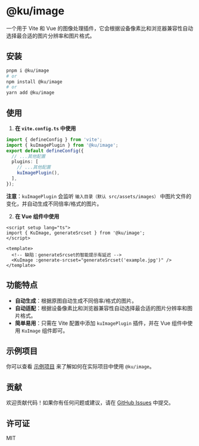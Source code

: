 # @ku/image

一个用于 Vite 和 Vue 的图像处理插件，它会根据设备像素比和浏览器兼容性自动选择最合适的图片分辨率和图片格式。

## 安装

```bash
pnpm i @ku/image
# or
npm install @ku/image
# or
yarn add @ku/image
```

## 使用

1. **在 `vite.config.ts` 中使用**

```ts
import { defineConfig } from 'vite';
import { kuImagePlugin } from '@ku/image';
export default defineConfig({
  // ...其他配置
  plugins: [
    // ...其他配置
    kuImagePlugin(),
  ],
});
```

**注意**：`kuImagePlugin` 会监听 `输入目录（默认 src/assets/images）` 中图片文件的变化，并自动生成不同倍率/格式的图片。

2. **在 Vue 组件中使用**

```vue
<script setup lang="ts">
import { KuImage, generateSrcset } from '@ku/image';
</script>

<template>
  <!-- 缺陷：generateSrcset的智能提示有延迟 -->
  <KuImage :generate-srcset="generateSrcset('example.jpg')" />
</template>
```

## 功能特点

- **自动生成**：根据原图自动生成不同倍率/格式的图片。
- **自动适配**：根据设备像素比和浏览器兼容性自动选择最合适的图片分辨率和图片格式。
- **简单易用**：只需在 Vite 配置中添加 `kuImagePlugin` 插件，并在 Vue 组件中使用 `KuImage` 组件即可。

## 示例项目

你可以查看 [示例项目](https://github.com/kumufeng/ku-image/tree/main/examples/classic) 来了解如何在实际项目中使用 `@ku/image`。

## 贡献

欢迎贡献代码！如果你有任何问题或建议，请在 [GitHub Issues](https://github.com/kumufeng/ku-image/issues) 中提交。

## 许可证

MIT
